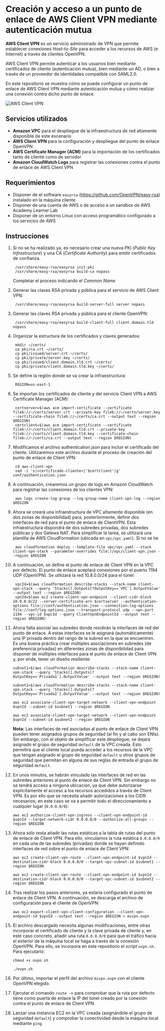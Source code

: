 # Creación y acceso a un punto de enlace de AWS Client VPN mediante autenticación mutua
**AWS Client VPN** es un servicio administrado de VPN que permite establecer conexiones <em>Host-to-Site</em> para acceder a los recursos de AWS (e Internet) a través de clientes OpenVPN.

AWS Client VPN permite autenticar a los usuarios bien mediante certificados de cliente (autenticación mutua), bien mediante un AD, o bien a través de un proveedor de identidades compatible con SAML2.0.

En este repositorio se muestra cómo se puede configurar un punto de enlace de AWS Client VPN mediante autenticación mutua y cómo realizar una conexión contra dicho punto de enlace.

![AWS Client VPN](/images/client-vpn.png)

## Servicios utilizados
* **Amazon VPC** para el despliegue de la infraestructura de red altamente disponible de este escenario
* **AWS Client VPN** para la configuración y despliegue del punto de enlace OpenVPN
* **AWS Certificate Manager (ACM)** para la importación de los certificados tanto de cliente como de servidor
* **Amazon CloudWatch Logs** para registrar las conexiones contra el punto de enlace de AWS Client VPN

## Requerimientos
* Disponer de el software `easyrsa` (https://github.com/OpenVPN/easy-rsa) instalado en la máquina cliente
* Disponer de una cuenta de AWS o de acceso a un sandbox de AWS Academy Learner Lab
* Disponer de un entorno Linux con acceso programático configurado a los servicios de AWS

## Instrucciones
1. Si no se ha realizado ya, es necesario crear una nueva PKI (<em>Public Key Infrastructure</em>) y una CA (<em>Certificate Authority</em>) para emitir certificados de confianza.
    
        /usr/share/easy-rsa/easyrsa init-pki
        /usr/share/easy-rsa/easyrsa build-ca nopass
        
    Completar el proceso indicando el <em>Common Name</em>
    
2. Generar las claves RSA privada y pública para el servicio de AWS Client VPN:

        /usr/share/easy-rsa/easyrsa build-server-full server nopass
        
3. Generar las claves RSA privada y pública para el cliente OpenVPN:

        /usr/share/easy-rsa/easyrsa build-client-full client.domain.tld nopass 
    
3. Organizar la estructura de los certificados y claves generados:

        mkdir ~/certs/
        cp pki/ca.crt ~/certs/
        cp pki/issued/server.crt ~/certs/
        cp pki/private/server.key ~/certs/
        cp pki/issued/client.domain.tld.crt ~/certs/
        cp pki/private/client.domain.tld.key ~/certs/

        
4. Se define la región donde se va crear la infraestructura:

        REGION=us-east-1

5. Se importan los certificados de cliente y del servicio Client VPN a AWS Certificate Manager (ACM):

        certserver=$(aws acm import-certificate --certificate fileb://~/certs/server.crt --private-key fileb://~/certs/server.key --certificate-chain fileb://~/certs/ca.crt --output text --region $REGION)
        certclient=$(aws acm import-certificate --certificate fileb://~/certs/client.domain.tld.crt --private-key fileb://~/certs/client.domain.tld.key --certificate-chain fileb://~/certs/ca.crt --output text --region $REGION)

6. Modificamos el archivo authentication.json para incluir el certificado del cliente. Utilizaremos este archivo durante el proceso de creación del punto de enlace de Client VPN:

        cd aws-client-vpn
        sed -i 's|<certificado-cliente>|'$certclient'|g' conf/authentication.json

7. A continuación, crearemos un grupo de logs en Amazon CloudWatch para registrar las conexiones de los clientes VPN:

        aws logs create-log-group --log-group-name client-vpn-log --region $REGION

8. Ahora se creará una infraestructura de VPC altamente disponible (en dos zonas de disponibilidad) para, posteriormente, definir dos interfaces de red para el punto de enlace de ClientVPN. Esta infraestructura dispondrá de dos subredes privadas, dos subredes públicas y dos Gatewa NAT. Para simplificar la tarea, se utilizará una plantilla de AWS CloudFormation (ubicada en `vpc/vpc.yaml`). Si no se tie

        aws cloudformation deploy --template-file vpc/vpc.yaml --stack client-vpn-stack --parameter-overrides file://vpc/client-vpn.json --region $REGION

9. A continuación, se define el punto de enlace de Client VPN en la VPC por defecto. El punto de enlace aceptará conexiones por el puerto 1194 UDP (OpenVPN). Se utilizará la red 10.8.0.0/24 para el túnel:

        vpcId=$(aws cloudformation describe-stacks --stack-name client-vpn-stack --query 'Stacks[].Outputs[?OutputKey==`VPC`].OutputValue' --output text --region $REGION)
        vpnId=$(aws ec2 create-client-vpn-endpoint --client-cidr-block 10.8.0.0/22 --server-certificate-arn $certserver --authentication-options file://conf/authentication.json --connection-log-options file://conf/log-options.json --transport-protocol udp --vpn-port 1194 --vpc-id $vpcId --query ClientVpnEndpointId --output text --region $REGION)

10. Ahora falta asociar las subredes donde residirán la interfaces de red del punto de enlace. A estas interfaces se le asignará (automáticamente) una IP privada dentro del rango de la subred en la que se encuentren. Es una buena práctica crear múltiples asociaciones en subredes (de preferencia privadas) en diferentes zonas de disponibilidad para disponer de múltiples interfaces para el punto de enlace de Client VPN y, por ende, tener un diseño resiliente:
        
        subnet1=$(aws cloudformation describe-stacks --stack-name client-vpn-stack --query 'Stacks[].Outputs[?OutputKey==`Privada1`].OutputValue' --output text --region $REGION)

        subnet2=$(aws cloudformation describe-stacks --stack-name client-vpn-stack --query 'Stacks[].Outputs[?OutputKey==`Privada2`].OutputValue' --output text --region $REGION)

        aws ec2 associate-client-vpn-target-network --client-vpn-endpoint $vpnId --subnet-id $subnet1 --region $REGION

        aws ec2 associate-client-vpn-target-network --client-vpn-endpoint $vpnId --subnet-id $subnet2 --region $REGION
        
    **Nota:** Las interfaces de red asociadas al punto de enlace de Client VPN pueden tener asignados grupos de seguridad (al fin y al cabo son ENIs). Sin embargo, con el objeto de simplificar este despliegue, se dejará asignado el grupo de seguridad `default` de la VPC creada. Esto permitirá que el cliente local pueda acceder a los recursos de la VPC que tengan asignado el grupo de seguridad `default` u otros grupos de seguridad que permitan en alguna de sus reglas de entrada el grupo de seguridad `default`.

11. En unos minutos, se habrán vinculado las interfaces de red en las subredes anteriores al punto de enlace de Client VPN. Sin embargo no se tendrá acceso a ninguna ubicación, ya que debe autorizarse explícitamente el acceso a los recursos accedidos a través de Client VPN. Es por ello que se necesita añadir autorizaciones a los CIDR necesarios; en este caso se va a permitir todo el direccionamiento a cualquier lugar (`0.0.0.0/0`):

        aws ec2 authorize-client-vpn-ingress --client-vpn-endpoint-id $vpnId --target-network-cidr 0.0.0.0/0 --authorize-all-groups --region $REGION 

12. Ahora sólo resta añadir las rutas estáticas a la tabla de rutas del punto de enlace de Client VPN. Para ello, vinculamos la ruta estática `0.0.0.0/0` en cada una de las subredes (privadas) donde se hayan definido interfaces de red sobre el punto de enlace de Client VPN:

        aws ec2 create-client-vpn-route --client-vpn-endpoint-id $vpnId --destination-cidr-block 0.0.0.0/0 --target-vpc-subnet-id $subnet1 --region $REGION

        aws ec2 create-client-vpn-route --client-vpn-endpoint-id $vpnId --destination-cidr-block 0.0.0.0/0 --target-vpc-subnet-id $subnet2 --region $REGION

13. Tras realizar los pasos anteriores, ya estaría configurado el punto de enlace de Client VPN. A continuación, se descarga el archivo de configuración para el cliente de OpenVPN:

        aws ec2 export-client-vpn-client-configuration --client-vpn-endpoint-id $vpnId --output text --region $REGION > mivpn.ovpn

14. El archivo descargado necesita algunas modificaciones, entre otras incorporar el certificado de cliente y la clave privada de cliente y, en este caso concreto, añadir una ruta `0.0.0.0/0` para que el tráfico hacia el exterior de la máquina local se haga a través de la conexión OpenVPN. Para ello, se incorpora en este repositorio el <em>script</em> `ovpn.sh`. Para ejecutarlo:

        chmod +x ovpn.sh
    
        ./ovpn.sh
        
15. Por último, importar el perfil del archivo `mivpn.ovpn` con el cliente OpenVPN elegido.

16. Ejecutar el comando `route -n` para comprobar que la ruta por defecto tiene como puerta de enlace la IP del túnel creado por la conexión contra el punto de enlace de Client VPN.

17. Lanzar una instancia EC2 en la VPC creada (asignándole el grupo de seguridad `default`) y comprobar la conectividad desde la máquina local mediante `ping`.